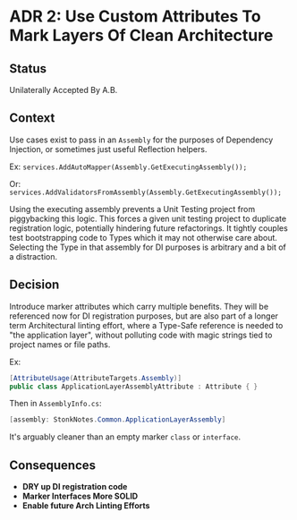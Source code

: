 # ADR 2: Use Custom Attributes To Mark Layers Of Clean Architecture

## Status

Unilaterally Accepted By A.B.

## Context

Use cases exist to pass in an `Assembly` for the purposes of Dependency Injection, or sometimes just useful Reflection helpers.

Ex: `services.AddAutoMapper(Assembly.GetExecutingAssembly());`

Or: `services.AddValidatorsFromAssembly(Assembly.GetExecutingAssembly());`

Using the executing assembly prevents a Unit Testing project from piggybacking this logic. This forces a given unit testing project to duplicate registration logic, potentially hindering future refactorings. It tightly couples test bootstrapping code to Types which it may not otherwise care about. Selecting the Type in that assembly for DI purposes is arbitrary and a bit of a distraction.

## Decision

Introduce marker attributes which carry multiple benefits. They will be referenced now for DI registration purposes, but are also part of a longer term Architectural linting effort, where a Type-Safe reference is needed to "the application layer", without polluting code with magic strings tied to project names or file paths.

Ex:

```C#
[AttributeUsage(AttributeTargets.Assembly)]
public class ApplicationLayerAssemblyAttribute : Attribute { }
```

Then in `AssemblyInfo.cs`:

```C#
[assembly: StonkNotes.Common.ApplicationLayerAssembly]
```

It's arguably cleaner than an empty marker `class` or `interface`.

## Consequences

- **DRY up DI registration code**
- **Marker Interfaces More SOLID**
- **Enable future Arch Linting Efforts**
